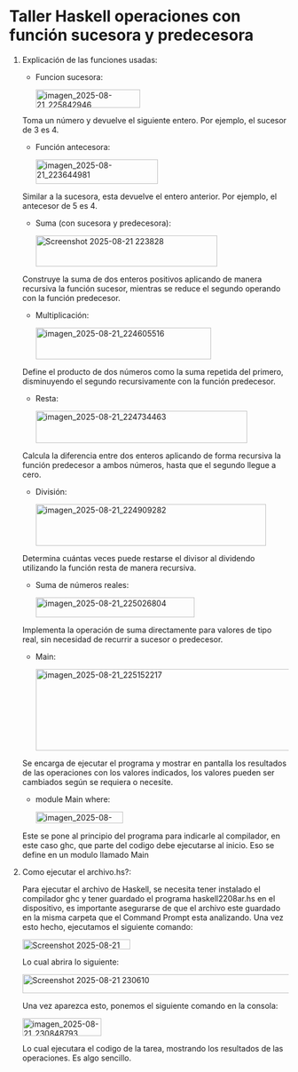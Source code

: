 # Taller Haskell operaciones con función sucesora y predecesora

1. Explicación de las funciones usadas:
   - Funcion sucesora:
     
       <img width="188" height="33" alt="imagen_2025-08-21_225842946" src="https://github.com/user-attachments/assets/dd2d0932-1ed2-45f2-a48e-2368d66e204f" />

   Toma un número y devuelve el siguiente entero. Por ejemplo, el sucesor de 3 es 4.

   - Función antecesora:
     
       <img width="220" height="44" alt="imagen_2025-08-21_223644981" src="https://github.com/user-attachments/assets/92ab6ed3-b47d-48c7-8fed-c263b702f67e" />
   Similar a la sucesora, esta devuelve el entero anterior. Por ejemplo, el antecesor de 5 es 4.

   - Suma (con sucesora y predecesora):
  
       <img width="327" height="56" alt="Screenshot 2025-08-21 223828" src="https://github.com/user-attachments/assets/3f736897-4570-4b93-b0ab-83ab11827c94" />
   Construye la suma de dos enteros positivos aplicando de manera recursiva la función sucesor, mientras se reduce el segundo operando con la función predecesor.

   - Multiplicación:
    
       <img width="316" height="57" alt="imagen_2025-08-21_224605516" src="https://github.com/user-attachments/assets/d82feb74-855a-4581-a205-5168234c1dc9" />

   Define el producto de dos números como la suma repetida del primero, disminuyendo el segundo recursivamente con la función predecesor.

   - Resta:

       <img width="381" height="58" alt="imagen_2025-08-21_224734463" src="https://github.com/user-attachments/assets/ebbdab49-53d5-4e84-986c-40e521dad01f" />
   Calcula la diferencia entre dos enteros aplicando de forma recursiva la función predecesor a ambos números, hasta que el segundo llegue a cero.

   - División:

       <img width="415" height="75" alt="imagen_2025-08-21_224909282" src="https://github.com/user-attachments/assets/202d5d4d-2453-4b22-856e-b64f18d07e05" />

   Determina cuántas veces puede restarse el divisor al dividendo utilizando la función resta de manera recursiva.

   - Suma de números reales:

        <img width="286" height="36" alt="imagen_2025-08-21_225026804" src="https://github.com/user-attachments/assets/7995adca-5ed0-488a-9d4b-dd48592d3ed0" />
   Implementa la operación de suma directamente para valores de tipo real, sin necesidad de recurrir a sucesor o predecesor.

   - Main:
     
        <img width="613" height="147" alt="imagen_2025-08-21_225152217" src="https://github.com/user-attachments/assets/20134752-4c5c-4d94-803b-155476b4492f" />
   Se encarga de ejecutar el programa y mostrar en pantalla los resultados de las operaciones con los valores indicados, los valores pueden ser cambiados según se requiera o necesite.

   - module Main where:

        <img width="157" height="21" alt="imagen_2025-08-21_225603933" src="https://github.com/user-attachments/assets/a60b6ecf-92a9-4403-a322-61c2226ee1e8" />
   Este se pone al principio del programa para indicarle al compilador, en este caso ghc, que parte del codigo debe ejecutarse al inicio. Eso se define en un modulo llamado Main



2. Como ejecutar el archivo.hs?:
   
   Para ejecutar el archivo de Haskell, se necesita tener instalado el compilador ghc y tener guardado el programa haskell2208ar.hs en el dispositivo, es importante asegurarse de que el archivo este guardado en la misma carpeta que el Command Prompt esta analizando. Una vez esto hecho, ejecutamos el siguiente comando:

      <img width="194" height="18" alt="Screenshot 2025-08-21 230557" src="https://github.com/user-attachments/assets/d1762e4f-99b8-4dc1-bcfc-a494224a721a" />
      
   Lo cual abrira lo siguiente:

      <img width="674" height="34" alt="Screenshot 2025-08-21 230610" src="https://github.com/user-attachments/assets/de68634c-c069-4e20-bbe8-597ed48fe167" />

   Una vez aparezca esto, ponemos el siguiente comando en la consola:

      <img width="142" height="32" alt="imagen_2025-08-21_230848793" src="https://github.com/user-attachments/assets/3af9af32-8b8d-45b0-a615-aa5175450fb5" />

   Lo cual ejecutara el codigo de la tarea, mostrando los resultados de las operaciones. Es algo sencillo.













